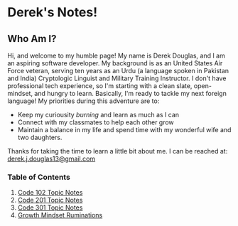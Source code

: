 # Derek's Notes!

## Who Am I?

Hi, and welcome to my humble page!
My name is Derek Douglas, and I am an aspiring software developer.
My background is as an United States Air Force veteran, serving ten years as an Urdu (a language spoken in Pakistan and India) Cryptologic Linguist and Military Training Instructor.
I don't have professional tech experience, so I'm starting with a clean slate, open-mindset, and hungry to learn.
Basically, I'm ready to tackle my next foreign language!
My priorities during this adventure are to:

- Keep my curiousity *burning* and learn as much as I can
- Connect with my classmates to help each other grow
- Maintain a balance in my life and spend time with my wonderful wife and two daughters.

Thanks for taking the time to learn a little bit about me.
I can be reached at: derek.j.douglas13@gmail.com

### Table of Contents

1. [Code 102 Topic Notes](102topicNotes.md)
2. [Code 201 Topic Notes](201topicNotes.md)
3. [Code 301 Topic Notes](301topicNotes.md)
4. [Growth Mindset Ruminations](growthMindset.md)
